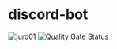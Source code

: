 # discord-bot
[![jurd01](https://circleci.com/gh/jurd01/discord-bot.svg?style=svg)](https://circleci.com/gh/jurd01/workflows/discord-bot)
[![Quality Gate Status](https://sonarcloud.io/api/project_badges/measure?project=jurd01_discord-bot&metric=alert_status)](https://sonarcloud.io/dashboard?id=jurd01_discord-bot)